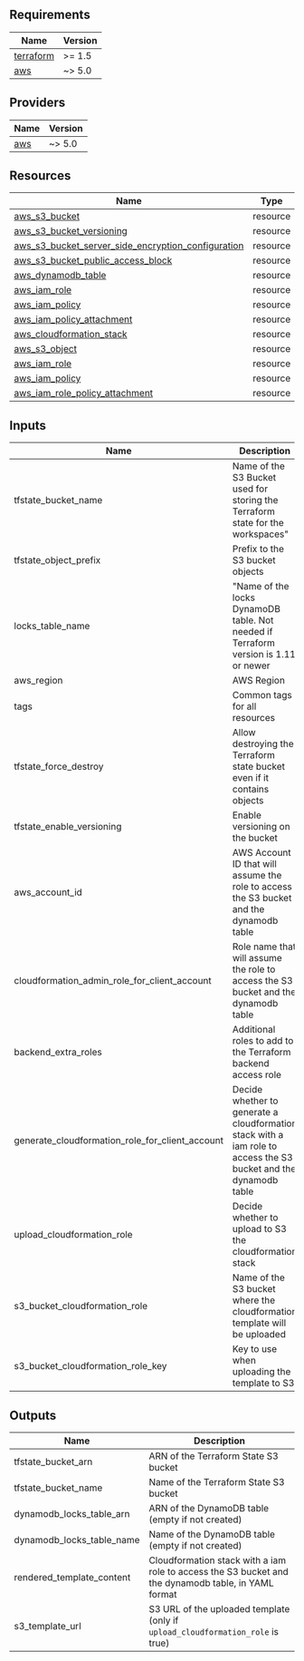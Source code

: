 <!-- BEGIN_TF_DOCS -->
## Requirements

| Name | Version |
|------|---------|
| <a name="requirement_terraform"></a> [terraform](#requirement\_terraform) | >= 1.5 |
| <a name="requirement_aws"></a> [aws](#requirement\_aws) | ~> 5.0 |

## Providers

| Name | Version |
|------|---------|
| <a name="provider_aws"></a> [aws](#provider\_aws) | ~> 5.0 |

## Resources

| Name | Type |
|------|------|
| [aws_s3_bucket](https://registry.terraform.io/providers/hashicorp/aws/latest/docs/resources/s3_bucket) | resource |
| [aws_s3_bucket_versioning](https://registry.terraform.io/providers/hashicorp/aws/latest/docs/resources/s3_bucket_versioning) | resource |
| [aws_s3_bucket_server_side_encryption_configuration](https://registry.terraform.io/providers/hashicorp/aws/latest/docs/resources/s3_bucket_server_side_encryption_configuration) | resource |
| [aws_s3_bucket_public_access_block](https://registry.terraform.io/providers/hashicorp/aws/latest/docs/resources/s3_bucket_public_access_block) | resource |
| [aws_dynamodb_table](https://registry.terraform.io/providers/hashicorp/aws/latest/docs/data-sources/dynamodb_table) | resource |
| [aws_iam_role](https://registry.terraform.io/providers/hashicorp/aws/latest/docs/resources/iam_role)| resource |
| [aws_iam_policy](https://registry.terraform.io/providers/hashicorp/aws/latest/docs/resources/iam_policy) | resource |
| [aws_iam_policy_attachment](https://registry.terraform.io/providers/hashicorp/aws/latest/docs/resources/iam_policy_attachment) | resource |
| [aws_cloudformation_stack](https://registry.terraform.io/providers/hashicorp/aws/latest/docs/resources/cloudformation_stack) | resource |
| [aws_s3_object](https://registry.terraform.io/providers/hashicorp/aws/latest/docs/resources/s3_object) | resource |
| [aws_iam_role](https://registry.terraform.io/providers/hashicorp/aws/latest/docs/resources/iam_role) | resource |
| [aws_iam_policy](https://registry.terraform.io/providers/hashicorp/aws/latest/docs/resources/iam_policy) | resource |
| [aws_iam_role_policy_attachment](https://registry.terraform.io/providers/hashicorp/aws/latest/docs/resources/iam_policy_attachment) | resource |


## Inputs

| Name | Description | Type | Default | Required |
|------|-------------|------|---------|:--------:|
| tfstate_bucket_name | Name of the S3 Bucket used for storing the Terraform state for the workspaces" | string | -- | Y |
| tfstate_object_prefix | Prefix to the S3 bucket objects | string | -- | Y |
| locks_table_name | "Name of the locks DynamoDB table. Not needed if Terraform version is 1.11 or newer | string | null | N |
| aws_region | AWS Region | string | -- | Y |
| tags | Common tags for all resources | map(string) | {} | N |
| tfstate_force_destroy | Allow destroying the Terraform state bucket even if it contains objects | boolean | false | N |
| tfstate_enable_versioning | Enable versioning on the bucket | boolean | true | N |
| aws_account_id | AWS Account ID that will assume the role to access the S3 bucket and the dynamodb table | string | - | Y |
| cloudformation_admin_role_for_client_account | Role name that will assume the role to access the S3 bucket and the dynamodb table | string | - | Y |
| backend_extra_roles | Additional roles to add to the Terraform backend access role | list(string) | [] | N |
| generate_cloudformation_role_for_client_account | Decide whether to generate a cloudformation stack with a iam role to access the S3 bucket and the dynamodb table | boolean | true | N |
| upload_cloudformation_role | Decide whether to upload to S3 the cloudformation stack | boolean | true | N |
| s3_bucket_cloudformation_role | Name of the S3 bucket where the cloudformation template will be uploaded | string | "" | Only if "upload_cloudformation_role" is true |
| s3_bucket_cloudformation_role_key | Key to use when uploading the template to S3 | string | cloudformation/rendered-template.yaml | N |


## Outputs

| Name | Description |
|------|-------------|
| tfstate_bucket_arn | ARN of the Terraform State S3 bucket |
| tfstate_bucket_name | Name of the Terraform State S3 bucket |
| dynamodb_locks_table_arn | ARN of the DynamoDB table (empty if not created) |
| dynamodb_locks_table_name | Name of the DynamoDB table (empty if not created) |
| rendered_template_content | Cloudformation stack with a iam role to access the S3 bucket and the dynamodb table, in YAML format |
| s3_template_url | S3 URL of the uploaded template (only if `upload_cloudformation_role` is true) |

<!-- END_TF_DOCS -->

